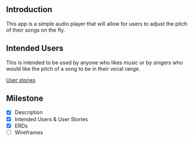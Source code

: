 ## Introduction
This app is a simple audio player that will allow for users to adjust the pitch of their songs on 
the fly. 

## Intended Users
This is intended to be used by anyone who likes music or by singers who would like the pitch of a
song to be in their vocal range.

[User stories](docs/user-stories.md)

## Milestone
* [x] Description
* [x] Intended Users &amp; User Stories
* [x] ERDs
* [ ] Wireframes